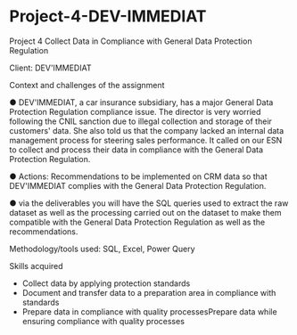 # Project-4-DEV-IMMEDIAT
Project 4 Collect Data in Compliance with General Data Protection Regulation

Client: DEV'IMMEDIAT 

Context and challenges of the assignment 

● DEV'IMMEDIAT, a car insurance subsidiary, has a major General Data Protection Regulation compliance issue. The director is very worried following the CNIL sanction due to illegal collection and storage of their customers' data. She also told us that the company lacked an internal data management process for steering sales performance. It called on our ESN to collect and process their data in compliance with the General Data Protection Regulation. 

● Actions: Recommendations to be implemented on CRM data so that DEV'IMMEDIAT complies with the General Data Protection Regulation.

● via the deliverables you will have the SQL queries used to extract the raw dataset as well as the processing carried out on the dataset to make them compatible with the General Data Protection Regulation as well as the recommendations.
 
Methodology/tools used: SQL, Excel, Power Query

Skills acquired
- Collect data by applying protection standards
- Document and transfer data to a preparation area in compliance with standards
- Prepare data in compliance with quality processesPrepare data while ensuring compliance with quality processes




